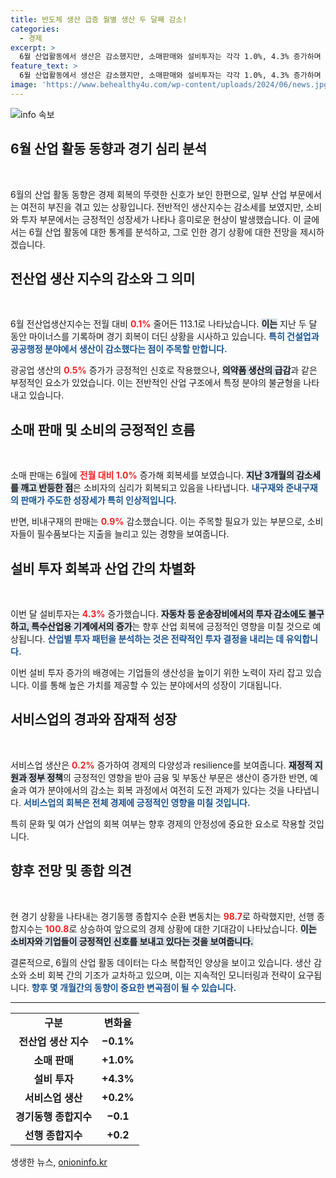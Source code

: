 ```yaml
---
title: 반도체 생산 급증 월별 생산 두 달째 감소!
categories:
  - 경제
excerpt: >
  6월 산업활동에서 생산은 감소했지만, 소매판매와 설비투자는 각각 1.0%, 4.3% 증가하며 회복세를 보였다. 반도체와 기계류 생산이 두드러진 성장세를 보인 가운데, 향후 경기 전망은 긍정적입니다!
feature_text: >
  6월 산업활동에서 생산은 감소했지만, 소매판매와 설비투자는 각각 1.0%, 4.3% 증가하며 회복세를 보였다. 반도체와 기계류 생산이 두드러진 성장세를 보인 가운데, 향후 경기 전망은 긍정적입니다!
image: 'https://www.behealthy4u.com/wp-content/uploads/2024/06/news.jpg'
---
```


<p><img src="https://www.behealthy4u.com/wp-content/uploads/2024/06/news.jpg" alt="info 속보" /></p>

<h2 data-ke-size="size26">6월 산업 활동 동향과 경기 심리 분석</h2>

<p data-ke-size="size16">&nbsp;</p>

<p>6월의 산업 활동 동향은 경제 회복의 뚜렷한 신호가 보인 한편으로, 일부 산업 부문에서는 여전히 부진을 겪고 있는 상황입니다. 전반적인 생산지수는 감소세를 보였지만, 소비와 투자 부문에서는 긍정적인 성장세가 나타나 흥미로운 현상이 발생했습니다. 이 글에서는 6월 산업 활동에 대한 통계를 분석하고, 그로 인한 경기 상황에 대한 전망을 제시하겠습니다.</p>

<h2 data-ke-size="size26">전산업 생산 지수의 감소와 그 의미</h2>

<p data-ke-size="size16">&nbsp;</p>

<p>6월 전산업생산지수는 전월 대비 <b><span style="color: #ee2323;">0.1%</span></b> 줄어든 113.1로 나타났습니다. <b><span style="background-color: #21538527;">이는</span></b> 지난 두 달 동안 마이너스를 기록하며 경기 회복이 더딘 상황을 시사하고 있습니다. <b><span style="color: #1a5490;">특히 건설업과 공공행정 분야에서 생산이 감소했다는 점이 주목할 만합니다.</span></b> </p>

<p>광공업 생산의 <b><span style="color: #ee2323;">0.5%</span></b> 증가가 긍정적인 신호로 작용했으나, <b><span style="background-color: #21538527;">의약품 생산의 급감</span></b>과 같은 부정적인 요소가 있었습니다. 이는 전반적인 산업 구조에서 특정 분야의 불균형을 나타내고 있습니다.</p>

<h2 data-ke-size="size26">소매 판매 및 소비의 긍정적인 흐름</h2>

<p data-ke-size="size16">&nbsp;</p>

<p>소매 판매는 6월에 <b><span style="color: #ee2323;">전월 대비 1.0%</span></b> 증가해 회복세를 보였습니다. <b><span style="background-color: #21538527;">지난 3개월의 감소세를 깨고 반등한 점</span></b>은 소비자의 심리가 회복되고 있음을 나타냅니다. <b><span style="color: #1a5490;">내구재와 준내구재의 판매가 주도한 성장세가 특히 인상적입니다.</span></b> </p>

<p>반면, 비내구재의 판매는 <b><span style="color: #ee2323;">0.9%</span></b> 감소했습니다. 이는 주목할 필요가 있는 부분으로, 소비자들이 필수품보다는 지출을 늘리고 있는 경향을 보여줍니다.</p>

<h2 data-ke-size="size26">설비 투자 회복과 산업 간의 차별화</h2>

<p data-ke-size="size16">&nbsp;</p>

<p>이번 달 설비투자는 <b><span style="color: #ee2323;">4.3%</span></b> 증가했습니다. <b><span style="background-color: #21538527;">자동차 등 운송장비에서의 투자 감소에도 불구하고, 특수산업용 기계에서의 증가</span></b>는 향후 산업 회복에 긍정적인 영향을 미칠 것으로 예상됩니다. <b><span style="color: #1a5490;">산업별 투자 패턴을 분석하는 것은 전략적인 투자 결정을 내리는 데 유익합니다.</span></b> </p>

<p>이번 설비 투자 증가의 배경에는 기업들의 생산성을 높이기 위한 노력이 자리 잡고 있습니다. 이를 통해 높은 가치를 제공할 수 있는 분야에서의 성장이 기대됩니다.</p>

<h2 data-ke-size="size26">서비스업의 경과와 잠재적 성장</h2>

<p data-ke-size="size16">&nbsp;</p>

<p>서비스업 생산은 <b><span style="color: #ee2323;">0.2%</span></b> 증가하여 경제의 다양성과 resilience를 보여줍니다. <b><span style="background-color: #21538527;">재정적 지원과 정부 정책</span></b>의 긍정적인 영향을 받아 금융 및 부동산 부문은 생산이 증가한 반면, 예술과 여가 분야에서의 감소는 회복 과정에서 여전히 도전 과제가 있다는 것을 나타냅니다. <b><span style="color: #1a5490;">서비스업의 회복은 전체 경제에 긍정적인 영향을 미칠 것입니다.</span></b> </p>

<p>특히 문화 및 여가 산업의 회복 여부는 향후 경제의 안정성에 중요한 요소로 작용할 것입니다.</p>

<h2 data-ke-size="size26">향후 전망 및 종합 의견</h2>

<p data-ke-size="size16">&nbsp;</p>

<p>현 경기 상황을 나타내는 경기동행 종합지수 순환 변동치는 <b><span style="color: #ee2323;">98.7</span></b>로 하락했지만, 선행 종합지수는 <b><span style="color: #ee2323;">100.8</span></b>로 상승하여 앞으로의 경제 상황에 대한 기대감이 나타났습니다. <b><span style="background-color: #21538527;">이는 소비자와 기업들이 긍정적인 신호를 보내고 있다는 것을 보여줍니다.</span></b> </p>

<p>결론적으로, 6월의 산업 활동 데이터는 다소 복합적인 양상을 보이고 있습니다. 생산 감소와 소비 회복 간의 기조가 교차하고 있으며, 이는 지속적인 모니터링과 전략이 요구됩니다. <b><span style="color: #1a5490;">향후 몇 개월간의 동향이 중요한 변곡점이 될 수 있습니다.</span></b> </p>

<hr>

<table style="width:100%">
  <tr>
    <td style="text-align: center; height: 17px;"><b>구분</b></td>
    <td style="text-align: center; height: 17px;"><b>변화율</b></td>
  </tr>
  <tr>
    <td style="text-align: center; height: 17px;"><b>전산업 생산 지수</b></td>
    <td style="text-align: center; height: 17px;"><b>−0.1%</b></td>
  </tr>
  <tr>
    <td style="text-align: center; height: 17px;"><b>소매 판매</b></td>
    <td style="text-align: center; height: 17px;"><b>+1.0%</b></td>
  </tr>
  <tr>
    <td style="text-align: center; height: 17px;"><b>설비 투자</b></td>
    <td style="text-align: center; height: 17px;"><b>+4.3%</b></td>
  </tr>
  <tr>
    <td style="text-align: center; height: 17px;"><b>서비스업 생산</b></td>
    <td style="text-align: center; height: 17px;"><b>+0.2%</b></td>
  </tr>
  <tr>
    <td style="text-align: center; height: 17px;"><b>경기동행 종합지수</b></td>
    <td style="text-align: center; height: 17px;"><b>−0.1</b></td>
  </tr>
  <tr>
    <td style="text-align: center; height: 17px;"><b>선행 종합지수</b></td>
    <td style="text-align: center; height: 17px;"><b>+0.2</b></td>
  </tr>
</table>
생생한 뉴스, <a href="https://onioninfo.kr" rel="dofollow">onioninfo.kr</a>



